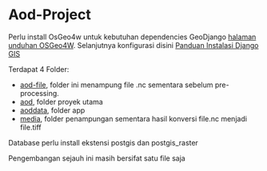 # Aod-Project

Perlu install OsGeo4w untuk kebutuhan dependencies GeoDjango [halaman unduhan OSGeo4W](https://trac.osgeo.org/osgeo4w/).
Selanjutnya konfigurasi disini [Panduan Instalasi Django GIS](https://docs.djangoproject.com/en/5.1/ref/contrib/gis/install/)

Terdapat 4 Folder:
- [aod-file](https://github.com/just4funyay/Aod-Project/tree/main/aod-file), folder ini menampung file .nc sementara sebelum pre-processing.
- [aod](https://github.com/just4funyay/Aod-Project/tree/main/aod), folder proyek utama
- [aoddata](https://github.com/just4funyay/Aod-Project/tree/main/aoddata), folder app
- [media](https://github.com/just4funyay/Aod-Project/tree/main/aoddata), folder penampungan sementara hasil konversi file.nc menjadi file.tiff

Database perlu install ekstensi postgis dan postgis_raster

Pengembangan sejauh ini masih bersifat satu file saja
